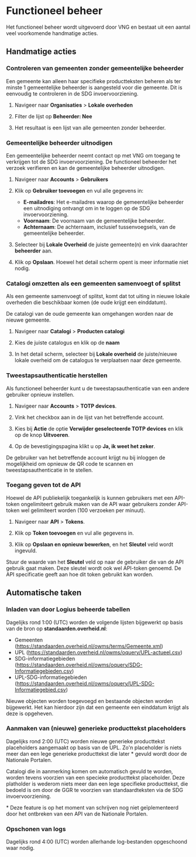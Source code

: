 # Functioneel beheer

Het functioneel beheer wordt uitgevoerd door VNG en bestaat uit een aantal veel
voorkomende handmatige acties.

## Handmatige acties

### Controleren van gemeenten zonder gemeentelijke beheerder

Een gemeente kan alleen haar specifieke productteksten beheren als ter minste 1
gemeentelijke beheerder is aangesteld voor die gemeente. Dit is eenvoudig te
controleren in de SDG invoervoorziening.

1. Navigeer naar **Organisaties** > **Lokale overheden**

2. Filter de lijst op **Beheerder: Nee**

3. Het resultaat is een lijst van alle gemeenten zonder beheerder.

### Gemeentelijke beheerder uitnodigen

Een gemeentelijke beheerder neemt contact op met VNG om toegang te verkrijgen 
tot de SDG invoervoorziening. De functioneel beheerder het verzoek verifieren 
en kan de gemeentelijke beheerder uitnodigen.

1. Navigeer naar **Accounts** > **Gebruikers** 

2. Klik op **Gebruiker toevoegen** en vul alle gegevens in:

   * **E-mailadres**: Het e-mailadres waarop de gemeentelijke beheerder een 
     uitnodiging ontvangt om in te loggen op de SDG invoervoorziening.
   * **Voornaam**: De voornaam van de gemeentelijke beheerder.
   * **Achternaam**: De achternaam, inclusief tussenvoegsels, van de 
     gemeentelijke beheerder.

3. Selecteer bij **Lokale Overheid** de juiste gemeente(n) en vink daarachter
   **beheerder** aan.

4. Klik op **Opslaan**. Hoewel het detail scherm opent is meer informatie niet
   nodig.

### Catalogi omzetten als een gemeenten samenvoegt of splitst

Als een gemeente samenvoegt of splitst, komt dat tot uiting in nieuwe lokale
overheden die beschikbaar komen (de oude krijgt een einddatum).

De catalogi van de oude gemeente kan omgehangen worden naar de nieuwe gemeente.

1. Navigeer naar **Catalogi** > **Producten catalogi**

2. Kies de juiste catalogus en klik op de **naam**

3. In het detail scherm, selecteer bij **Lokale overheid** de juiste/nieuwe
   lokale overheid om de catalogus te verplaatsen naar deze gemeente.

### Tweestapsauthenticatie herstellen

Als functioneel beheerder kunt u de tweestapsauthenticatie van een andere 
gebruiker opnieuw instellen.

1. Navigeer naar **Accounts** > **TOTP devices**.

2. Vink het checkbox aan in de lijst van het betreffende account.

3. Kies bij **Actie** de optie **Verwijder geselecteerde TOTP devices** en 
   klik op de knop **Uitvoeren**.

4. Op de bevestigingspagina klikt u op **Ja, ik weet het zeker**.

De gebruiker van het betreffende account krijgt nu bij inloggen de mogelijkheid
om opnieuw de QR code te scannen en tweestapsauthenticatie in te stellen.

### Toegang geven tot de API

Hoewel de API publiekelijk toegankelijk is kunnen gebruikers met een API-token
ongelimiteert gebruik maken van de API waar gebruikers zonder API-token wel
gelimiteert worden (100 verzoeken per minuut).

1. Navigeer naar **API** > **Tokens**.

2. Klik op **Token toevoegen** en vul alle gegevens in.

3. Klik op **Opslaan en opnieuw bewerken**, en het **Sleutel** veld wordt 
   ingevuld.

Stuur de waarde van het **Sleutel** veld op naar de gebruiker die van de API 
gebruik gaat maken. Deze sleutel wordt ook wel API-token genoemd. De 
API specificatie geeft aan hoe dit token gebruikt kan worden.

## Automatische taken

### Inladen van door Logius beheerde tabellen

Dagelijks rond 1:00 (UTC) worden de volgende lijsten bijgewerkt op basis van
de bron op **standaarden.overheid.nl**:

* Gemeenten (https://standaarden.overheid.nl/owms/terms/Gemeente.xml)
* UPL (https://standaarden.overheid.nl/owms/oquery/UPL-actueel.csv)
* SDG-informatiegebieden (https://standaarden.overheid.nl/owms/oquery/SDG-Informatiegebieden.csv)
* UPL-SDG-informatiegebieden (https://standaarden.overheid.nl/owms/oquery/UPL-SDG-Informatiegebied.csv)

Nieuwe objecten worden toegevoegd en bestaande objecten worden bijgewerkt. Het
kan hierdoor zijn dat een gemeente een einddatum krijgt als deze is opgeheven.

### Aanmaken van (nieuwe) generieke producttekst placeholders

Dagelijks rond 2:00 (UTC) worden nieuwe generieke producttekst placeholders
aangemaakt op basis van de UPL. Zo'n placeholder is niets meer dan een lege
generieke producttekst die later \* gevuld wordt door de Nationale Portalen.

Catalogi die in aanmerking komen om automatisch gevuld te worden, worden tevens
voorzien van een specieke producttekst placeholder. Deze platholder is wederom
niets meer dan een lege specifieke producttekst, die bedoeld is om door de GGR
te voorzien van standaardteksten via de SDG invoervoorziening.

\* Deze feature is op het moment van schrijven nog niet geïplementeerd door het
ontbreken van een API van de Nationale Portalen.

### Opschonen van logs

Dagelijks rond 4:00 (UTC) worden allerhande log-bestanden opgeschoond waar 
nodig.
